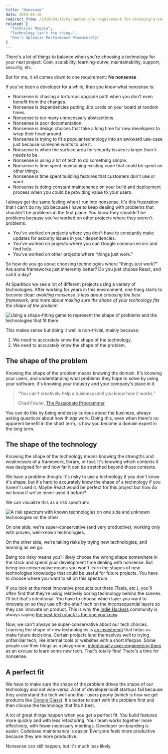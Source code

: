 ```yaml
---
title: "Nonsense"
date: 2019-04-16
redirect_from: /2019/04/16/my-number-one-requirement-for-choosing-a-technology/
related: [
  "Technical Myopia",
  "Technology isn't the thing…",
  "Don't Optimize Performance Prematurely"
]
---
```


There's a lot of things to balance when you're choosing a technology for your next project. Cost, scalability, learning-curve, maintainability, support, security, etc.

But for me, it all comes down to one requirement: **No nonsense**

If you've been a developer for a while, then you know what nonsense is:

  * Nonsense is chasing a torturous upgrade path when you don't even benefit from the changes.
  * Nonsense is dependencies putting Jira cards on your board at random times.
  * Nonsense is too many unnecessary abstractions.
  * Nonsense is poor documentation.
  * Nonsense is design choices that take a long time for new developers to wrap their head around.
  * Nonsense is trying to fit a popular technology into an awkward use-case just because someone wants to use it.
  * Nonsense is when the surface area for security issues is larger than it needs to be.
  * Nonsense is using a lot of tech to do something simple.
  * Nonsense is time spent maintaining existing code that could be spent on other things.
  * Nonsense is time spent building features that customers don't use or want.
  * Nonsense is doing constant maintenance on your build and deployment process when you could be providing value to your users.

I always get the same feeling when I run into nonsense. It's this frustration that I can't do my job because I have to  keep dealing with problems that shouldn't be problems in the first place. You know they shouldn't be problems because you've worked on other projects where they weren't problems.

  * You've worked on projects where you don't have to constantly make updates for security issues in your dependencies.
  * You've worked on projects where you can Google common errors and find help.
  * You've worked on other projects where “things just work.”

So how do you go about choosing technologies where “things just work?” Are some frameworks just inherently better? Do you just choose React, and call it a day?

At Sparkbox we see a lot of different projects using a variety of technologies. After working for years in this environment, one thing starts to become clear: *avoiding nonsense is less about choosing the best framework, and more about making sure the shape of your technology fits the shape of the problem.*

![Using a shape-fitting game to represent the shape of problems and the technologies that fit them]({{site.url}}/assets/images/shape-of-technology-and-problem.png)


This makes sense but doing it well is non-trivial, mainly because:

  1. We need to accurately know the shape of the technology.
  2. We need to accurately know the shape of the problem.

## The shape of the problem

Knowing the shape of the problem means knowing the domain. It's knowing your users, and understanding what problems they hope to solve by using your software. It's knowing your industry and your company's place in it.

> “You can't creatively help a business until you know how it works.”
>
> Chad Fowler, [The Passionate Programmer](https://www.amazon.com/Passionate-Programmer-Remarkable-Development-Pragmatic-ebook/dp/B00AYQNR5U)

You can do this by being endlessly curious about the business, always asking questions about how things work. Doing this, even when there's no apparent benefit in the short term, is how you become a domain expert in the long term.

## The shape of the technology

Knowing the shape of the technology means knowing the strengths and weaknesses of a framework, library, or tool. It's knowing which contexts it was designed for and how far it can be stretched beyond those contexts.

We have a problem though: It's risky to use a technology if you don't know it's shape, but it's hard to accurately know the shape of a technology if you haven't used it. Maybe React would be perfect for this project but how do we know if we've never used it before?

We can visualize this as a risk spectrum:

![A risk spectrum with known technologies on one side and unknown technologies on the other]({{site.url}}/assets/images/risk-spectrum.png)

On one side, we're super-conservative (and very productive), working only with proven, well-known technologies.

On the other side, we're taking risks by trying new technologies, and learning as we go.

Being too risky means you'll likely choose the wrong shape somewhere in the stack and spend your development time dealing with nonsense. But being too conservative means you won't learn the shapes of new technologies knowledge that could be useful for future projects. You have to choose where you want to sit on this spectrum.

If you look at the most innovative products out there (Tesla, etc.), you'll often find that they're using relatively boring technology behind the scenes. I'll bet that's intentional. You have to choose which layer you want to innovate on so they use off-the-shelf tech on the inconsequential layers so they can innovate on product. This is why the [Indie Hackers](https://www.indiehackers.com/) community is always saying [the best tech stack is the one you know](https://www.indiehackers.com/forum/best-tech-stack-2018-602cbc6dbf?commentId=-L9HUtmx9GQ898sd1qHy).

Now, we can't always be super-conservative about our tech choices. Learning the shape of new technologies is [an investment](https://www.bryanbraun.com/2013/06/27/is-this-an-investment/) that helps us make future decisions. Certain projects lend themselves well to trying unfamiliar tech, like internal tools or websites with a short lifespan. Some people use their blogs as a playground, [intentionally over-engineering them](https://jlongster.com/Presenting-The-Most-Over-Engineered-Blog-Ever) as an excuse to learn some new tech. That's totally fine! There's a time for nonsense.

## A perfect fit

We have to make sure the shape of the problem drives the shape of our technology and not vice-versa. A lot of developer-built startups fail because they understand the tech well and their users poorly (which is how we get products like [Google Glass](https://en.wikipedia.org/wiki/Google_Glass)). It's better to start with the problem first and then choose the technology that fits it best.

A lot of great things happen when you get a perfect fit. You build features more quickly and with less refactoring. Your team works together more effectively, with fewer necessary meetings. Developer on-boarding is easier. Codebase maintenance is easier. Everyone feels more productive because they are more productive.

Nonsense can still happen, but it's much less likely.
